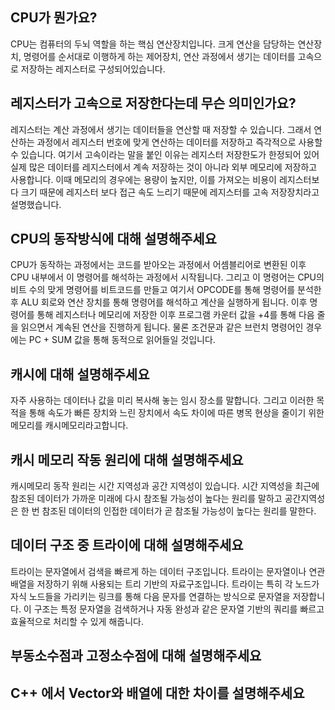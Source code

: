 ## CPU가 뭔가요?

CPU는 컴퓨터의 두뇌 역할을 하는 핵심 연산장치입니다.
크게 연산을 담당하는 연산장치, 명령어를 순서대로 이행하게 하는 제어장치, 연산 과정에서 생기는 데이터를 고속으로 저장하는 레지스터로 구성되어있습니다.

## 레지스터가 고속으로 저장한다는데 무슨 의미인가요?

레지스터는 계산 과정에서 생기는 데이터들을 연산할 때 저장할 수 있습니다. 그래서 연산하는 과정에서 레지스터 번호에 맞게 연산하는 데이터를 저장하고 즉각적으로 사용할 수 있습니다.
여기서 고속이라는 말을 붙인 이유는 레지스터 저장한도가 한정되어 있어 실제 많은 데이터를 레지스터에서 계속 저장하는 것이 아니라 외부 메모리에 저장하고 사용합니다. 
이때 메모리의 경우에는 용량이 높지만, 이를 가져오는 비용이 레지스터보다 크기 때문에 레지스터 보다 접근 속도 느리기 때문에 레지스터를 고속 저장장치라고 설명했습니다.


## CPU의 동작방식에 대해 설명해주세요

CPU가 동작하는 과정에서는 코드를 받아오는 과정에서 어셈블리어로 변환된 이후 CPU 내부에서 이 명령어를 해석하는 과정에서 시작됩니다. 그리고 이 명령어는 CPU의 비트 수의 맞게 명령어를 비트코드를 만들고 여기서 OPCODE를 통해 명령어를 분석한 후 ALU 회로와 연산 장치를 통해 명령어를 해석하고 계산을 실행하게 됩니다. 이후 명령어를 통해 레지스터나 메모리에 저장한 이후 프로그램 카운터 값을 +4를 통해 다음 줄을 읽으면서 계속된 연산을 진행하게 됩니다. 물론 조건문과 같은 브런치 명령어인 경우에는 PC + SUM 값을 통해 동적으로 읽어들일 것입니다.

## 캐시에 대해 설명해주세요
자주 사용하는 데이터나 값을 미리 복사해 놓는 임시 장소를 말합니다. 그리고 이러한 목적을 통해 속도가 빠른 장치와 느린 장치에서 속도 차이에 따른 병목 현상을 줄이기 위한 메모리를 캐시메모리라고합니다.

## 캐시 메모리 작동 원리에 대해 설명해주세요
캐시메모리 동작 원리는 시간 지역성과 공간 지역성이 있습니다.
시간  지역성을 최근에 참조된 데이터가 가까운 미래에 다시 참조될 가능성이 높다는 원리를 말하고 공간지역성은 한 번 참조된 데이터의 인접한 데이터가 곧 참조될 가능성이 높다는 원리를 말한다.

## 데이터 구조 중 트라이에 대해 설명해주세요
트라이는 문자열에서 검색을 빠르게 하는 데이터 구조입니다.
트라이는 문자열이나 연관 배열을 저장하기 위해 사용되는 트리 기반의 자료구조입니다. 트라이는 특히 각 노드가 자식 노드들을 가리키는 링크를 통해 다음 문자를 연결하는 방식으로 문자열을 저장합니다. 이 구조는 특정 문자열을 검색하거나 자동 완성과 같은 문자열 기반의 쿼리를 빠르고 효율적으로 처리할 수 있게 해줍니다.

## 부동소수점과 고정소수점에 대해 설명해주세요

## C++ 에서 Vector와 배열에 대한 차이를 설명해주세요